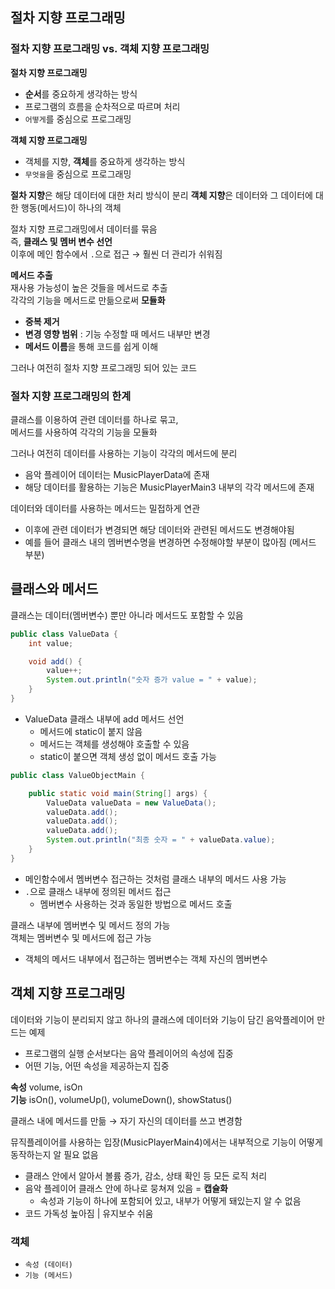 ## 절차 지향 프로그래밍

### 절차 지향 프로그래밍 vs. 객체 지향 프로그래밍

**절차 지향 프로그래밍**

- **순서**를 중요하게 생각하는 방식
- 프로그램의 흐름을 순차적으로 따르며 처리
- `어떻게`를 중심으로 프로그래밍

**객체 지향 프로그래밍**

- 객체를 지향, **객체**를 중요하게 생각하는 방식
- `무엇을`을 중심으로 프로그래밍

**절차 지향**은 해당 데이터에 대한 처리 방식이 분리
**객체 지향**은 데이터와 그 데이터에 대한 행동(메서드)이 하나의 객체

절차 지향 프로그래밍에서 데이터를 묶음  
즉, **클래스 및 멤버 변수 선언**  
이후에 메인 함수에서 `.`으로 접근 → 훨씬 더 관리가 쉬워짐  
  
**메서드 추출**  
재사용 가능성이 높은 것들을 메서드로 추출  
각각의 기능을 메서드로 만듦으로써 **모듈화**  

- **중복 제거**
- **변경 영향 범위** : 기능 수정할 때 메서드 내부만 변경
- **메서드 이름**을 통해 코드를 쉽게 이해

그러나 여전히 절차 지향 프로그래밍 되어 있는 코드

### 절차 지향 프로그래밍의 한계

클래스를 이용하여 관련 데이터를 하나로 묶고,  
메서드를 사용하여 각각의 기능을 모듈화  
  
그러나 여전히 데이터를 사용하는 기능이 각각의 메서드에 분리
- 음악 플레이어 데이터는 MusicPlayerData에 존재
- 해당 데이터를 활용하는 기능은 MusicPlayerMain3 내부의 각각 메서드에 존재  
  
데이터와 데이터를 사용하는 메서드는 밀접하게 연관
- 이후에 관련 데이터가 변경되면 해당 데이터와 관련된 메서드도 변경해야됨
- 예를 들어 클래스 내의 멤버변수명을 변경하면 수정해야할 부분이 많아짐 (메서드 부분)
  
## 클래스와 메서드  
클래스는 데이터(멤버변수) 뿐만 아니라 메서드도 포함할 수 있음

```java
public class ValueData {
    int value;

    void add() {
        value++;
        System.out.println("숫자 증가 value = " + value);
    }
}
```
- ValueData 클래스 내부에 add 메서드 선언
  - 메서드에 static이 붙지 않음
  - 메서드는 객체를 생성해야 호출할 수 있음
  - static이 붙으면 객체 생성 없이 메서드 호출 가능

```java
public class ValueObjectMain {

    public static void main(String[] args) {
        ValueData valueData = new ValueData();
        valueData.add();
        valueData.add();
        valueData.add();
        System.out.println("최종 숫자 = " + valueData.value);
    }
}
```
- 메인함수에서 멤버변수 접근하는 것처럼 클래스 내부의 메서드 사용 가능
- `.`으로 클래스 내부에 정의된 메서드 접근
  - 멤버변수 사용하는 것과 동일한 방법으로 메서드 호출  
  
클래스 내부에 멤버변수 및 메서드 정의 가능  
객체는 멤버변수 및 메서드에 접근 가능
- 객체의 메서드 내부에서 접근하는 멤버변수는 객체 자신의 멤버변수

## 객체 지향 프로그래밍
  
데이터와 기능이 분리되지 않고 하나의 클래스에 데이터와 기능이 담긴 음악플레이어 만드는 예제
- 프로그램의 실행 순서보다는 음악 플레이어의 속성에 집중
- 어떤 기능, 어떤 속성을 제공하는지 집중

**속성** volume, isOn  
**기능** isOn(), volumeUp(), volumeDown(), showStatus()  

클래스 내에 메서드를 만듦 → 자기 자신의 데이터를 쓰고 변경함  
  
뮤직플레이어를 사용하는 입장(MusicPlayerMain4)에서는 내부적으로 기능이 어떻게 동작하는지 알 필요 없음
- 클래스 안에서 알아서 볼륨 증가, 감소, 상태 확인 등 모든 로직 처리
- 음악 플레이어 클래스 안에 하나로 뭉쳐져 있음 = **캡슐화**
  - 속성과 기능이 하나에 포함되어 있고, 내부가 어떻게 돼있는지 알 수 없음
- 코드 가독성 높아짐 | 유지보수 쉬움

### 객체
- `속성 (데이터)`
- `기능 (메서드)`